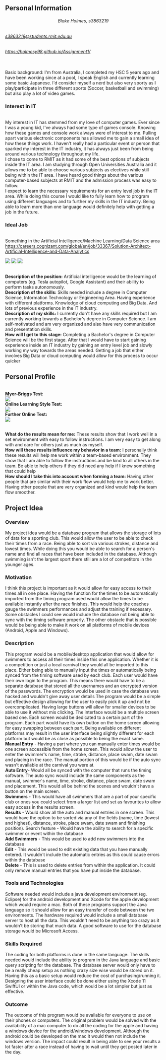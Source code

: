 ## Personal Information
###### <center> Blake Holmes, s3863219
###### s3863219@students.rmit.edu.au
###### https://holmesy98.github.io/Assignment1/
<br> Basic background: I'm from Australia, I completed my HSC 5 years ago and have been working since at a pool, I speak English and currently learning some basic Japanese. I'd consider myself a nerd but also very sporty as I play/participate in three different sports (Soccer, basketball and swimming) but also play a lot of video games. 

### Interest in IT
<br>My interest in IT has stemmed from my love of computer games. Ever since I was a young kid, I've always had some type of games console. Knowing how these games and console work always were of interest to me. Pulling apart various electronic components has allowed me to gain a small idea of how these things work. I haven't really had a particular event or person that sparked my interest in the IT industry, it has always just been from being around various technology throughout my life. 
<br> I chose to come to RMIT as it had some of the best options of subjects inside the IT area. I am studying through Open Universities Australia and it allows me to be able to choose various subjects as electives while still being within the IT area. I have heard good things about the various computer-based subjects at RMIT and the admission process was easy to follow. 
<br> I expect to learn the necessary requirements for an entry level job in the IT area. While doing this course I would like to fully learn how to program using different languages and to further my skills in the IT industry. Being able to learn more than one language would definitely help with getting a job in the future.

### Ideal Job
<br> Something in the Artificial Intelligence/Machine Learning/Data Science area
<br> <a href="https://careers.cognizant.com/global/en/job/33367/Solution-Architect-Artificial-Intelligence-and-Data-Analytics">https://careers.cognizant.com/global/en/job/33367/Solution-Architect-Artificial-Intelligence-and-Data-Analytics</a>

<img src="IdealJob.png">
<img src="IdealJob2.png">
<img src="IdealJob3.png">

<br> **Description of the position:** Artificial intelligence would be the learning of computers (eg. Tesla autopilot, Google Assistant) and their ability to perform tasks autonomously. 
<br> **Description of the skills:** Skills needed include a degree in Computer Science, Information Technology or Engineering Area. Having experience with different platforms. Knowledge of cloud computing and Big Data. And lots of previous experience in the IT industry.
<br> **Description of my skills:** I currently don't have any skills required but I am currently working towards a Bachelor's degree in Computer Science. I am self-motivated and am very organized and also have very communication and presentation skills.
<br> **How will I get to this stage:** Completing a Bachelor's degree in Computer Science will be the first stage. After that I would have to start gaining experience inside an IT industry by gaining an entry level job and slowly working my way towards the areas needed. Getting a job that either involves Big Data or cloud computing would allow for this process to occur quicker

## Personal Profile
<br> **Myer-Briggs Test:**
<br><img src="MBTest.png">
<br> **Online Learning Style Test:**
<br><img src="LearningStyle.png">
<br> **Further Online Test:**
<br><img src="PersonalityTest.png">

<br> **What do the results mean for me:** These results show that I work well in a set environment with easy to follow instructions. I am very easy to get along with and care for others just as much as myself.
<br> **How will these results influence my behavior in a team:** I personally think these results will help me work within a team-based environment. They show that I am able to follow the instructions and be kind to all others in the team. Be able to help others if they did need any help if I knew something that could help
<br> **How should I take this into account when forming a team:** Having other people that are similar with their work flow would help me to work better. Having other people that are very organized and kind would help the team flow smoother. 

## Project Idea 
### Overview 
My project idea would be a database program that allows the storage of lots of data for a sporting club. This would allow the user to be able to check their times from a race. Being able to sort via various strokes, distance and lowest times. While doing this you would be able to search for a person's name and find all races that have been included in the database. Although swimming isn't the largest sport there still are a lot of competitors in the younger ages.
### Motivation
I think this project is important as it would allow for easy access to their times all in one place. Having the function for the times to be automatically imported from the timing program used would allow the times to be available instantly after the race finishes. This would help the coaches gauge the swimmers performances and adjust the training if necessary.
Some obstacles I could see would include the database not being able to sync with the timing software properly. The other obstacle that is possible would be being able to make it work on all platforms of mobile devices (Android, Apple and Windows).
### Description
This program would be a mobile/desktop application that would allow for swimmers to access all their times inside this one application. Whether it is a competition or just a local carnival they would all be imported to this place. Either being able to manually input the times or automatically being synced from the timing software used by each club. 
Each user would have their own login to the program. This means there would have to be a separate database that stored all the usernames and an encrypted version of the passwords. The encryption would be used in case the database was hacked and wouldn't give away user details
The program would be a simple but effective design allowing for the user to easily pick it up and not be overcomplicated. Having large buttons will allow for smaller devices to be able to use it without mis clicking. The interface would be a multiple screen based one. Each screen would be dedicated to a certain part of the program. Each part would have its own button on the home screen allowing for easy swapping between each part. Being available on different platforms may result in the user interface being slightly different for each platform but would be as close as possible to being the exact same.
<br> **Manual Entry** - Having a part where you can manually enter times would be one screen accessible from the home screen. This would allow the user to enter the swimmer's name, time, stroke, distance, place swam, date swam and placing in the race. The manual portion of this would be if the auto sync wasn't available at the carnival you were at.
<br> **Auto Entry**- Would all be synced with the computer that runs the timing software. The auto sync would include the same components as the manual, swimmer's name, time, stroke, distance, place swam, date swam and placement. This would all be behind the scenes and wouldn't have a button on the main screen.
<br> **Swimmers** - This would have all swimmers that are a part of your specific club or ones you could select from a larger list and set as favourites to allow easy access in the results screen.
<br> **Results** - Would show all the auto and manual entries in one screen. This would have the option to be sorted via any of the fields (name, time (lowest and highest), distance, stroke, place swam, date swam and finishing position).
Search feature - Would have the ability to search for a specific swimmer or event within the database
<br> **Add Swimmers** - This would be used to add new swimmers into the database
<br> **Edit** - This would be used to edit existing data that you have manually entered. It wouldn't include the automatic entries as this could cause errors within the database
<br> **Delete** - This is used to delete entries from within the application. It could only remove manual entries that you have put inside the database.

###  Tools and Technologies 
Software needed would include a java development environment (eg. Eclipse) for the android development and Xcode for the apple development which would require a mac. Both of these programs support the Java language so it should allow for an easy transfer of code between the two environments. The hardware required would include a small database server to host all the data. This wouldn't need to be anything too crazy as it wouldn’t be storing that much data. A good software to use for the database storage would be Microsoft Access.

### Skills Required
 The coding for both platforms is done in the same language. The skills needed would include the ability to program in the Java language and basic query scripting for the database. The database server would only have to be a really cheap setup as nothing crazy size wise would be stored on it. Having this as a basic setup would reduce the cost of purchasing/running it. Designing the user interface could be done either using the Xcode 11 SwiftUI or within the Java code, which would be a lot simpler but just as effective. 

### Outcome
The outcome of this program would be available for everyone to use on their phones or computers. The original problem would be solved with the availability of a mac computer to do all the coding for the apple and having a windows device for the android/windows development. Although the android could be developed on the mac it would then not include the windows version. The impact could result in being able to see your results a lot faster after a race instead of having to wait until they get posted later in the day.  
